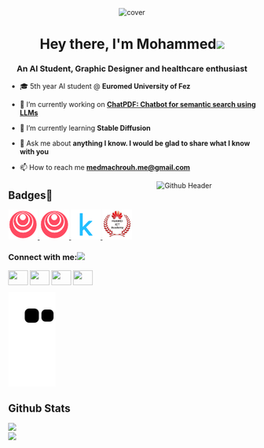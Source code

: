 <div align="center">
<img width="" height = "" src="https://media.giphy.com/media/SKh5UMtIh8cJOEtndp/giphy-downsized-large.gif" alt="cover" />
</div>

<h1 align="center">Hey there, I'm Mohammed<img src="https://raw.githubusercontent.com/MartinHeinz/MartinHeinz/master/wave.gif" width="30px"></h1>

<h3 align="center">An AI Student, Graphic Designer and healthcare enthusiast</h3>

- 🎓 5th year AI student @ **Euromed University of Fez**

- 🔭 I’m currently working on **[ChatPDF: Chatbot for semantic search using LLMs](https://github.com/medmac01/ChatPDF)**

- 🌱 I’m currently learning **Stable Diffusion**

- 💬 Ask me about **anything I know. I would be glad to share what I know with you**

- 📫 How to reach me **medmachrouh.me@gmail.com**


<img width="40%" align="right" alt="Github Header" src="Images/coding_2.gif" />


  
## **Badges🥇**<br>
[<img src="Badges/download (1).png" alt="Deep Learning Specialization" width="60" height="60"> ](https://www.netacad.com/fr/courses/os-it/ndg-linux-unhatched) 
[<img src="Badges/download (1).png" alt="Machine Learning for Production" width="60" height="60"> ](https://www.netacad.com/fr/courses/os-it/ndg-linux-unhatched) 
[<img src="Badges/thumbnail.png" alt="Intermidiate Machine Learning" width="60" height="60"> ](https://www.netacad.com/fr/courses/os-it/ndg-linux-unhatched) 
[<img src="Badges/download (4).jpeg" alt="HUAWEI HCIA-AI Certification" width="60" height="60"> ](https://matlabacademy.mathworks.com/details/image-processing-onramp/imageprocessing)
 
<h3 align="left">Connect with me:<img src='https://raw.githubusercontent.com/ShahriarShafin/ShahriarShafin/main/Assets/handshake.gif' width="100px"> </h3>
<p align="left">
<a href = 'https://www.linkedin.com/in/mohammed-machrouh/'> <img height="30" width="40" align= 'center' src="https://raw.githubusercontent.com/rahulbanerjee26/githubAboutMeGenerator/main/icons/linked-in-alt.svg"/></a>  
<a href = 'https://www.instagram.com/medmac01'> <img height="30" width="40" align= 'center' src="https://raw.githubusercontent.com/rahulbanerjee26/githubAboutMeGenerator/main/icons/instagram.svg"/></a>
<a href = 'https://github.com/medmac01'> <img height="30" width="40" align= 'center' src="https://raw.githubusercontent.com/rahulbanerjee26/githubAboutMeGenerator/main/icons/github.svg"/></a>
<a href = 'https://www.kaggle.com/medmac01'> <img height="30" width="40" align= 'center' src="https://cdn4.iconfinder.com/data/icons/logos-and-brands/512/189_Kaggle_logo_logos-512.png"/></a>
</p>

![snake gif](https://raw.githubusercontent.com/avinash-218/avinash-218/output/github-contribution-grid-snake.svg)

## **Github Stats**<br>
![](https://github-readme-streak-stats.herokuapp.com/?user=medmac01&theme=dracula&hide_border=false)<br/>
![](https://github-readme-stats.vercel.app/api/top-langs/?username=medmac01&theme=dracula&hide_border=false&include_all_commits=true&count_private=true&layout=compact)
